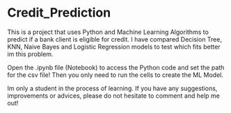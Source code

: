 # Credit_Prediction
This is a project that uses Python and Machine Learning Algorithms to predict if a bank client is eligible for credit.
I have compared Decision Tree, KNN, Naive Bayes and Logistic Regression models to test which fits better im this problem.

Open the .ipynb file (Notebook) to access the Python code and set the path for the csv file!
Then you only need to run the cells to create the ML Model.

Im only a student in the process of learning. If you have any suggestions, improvements or advices, please do not hesitate to comment and help me out!
